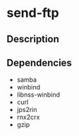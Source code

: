 # send-ftp

## Description


## Dependencies
- samba
- winbind
- libnss-winbind
- curl
- jps2rin
- rnx2crx
- gzip
